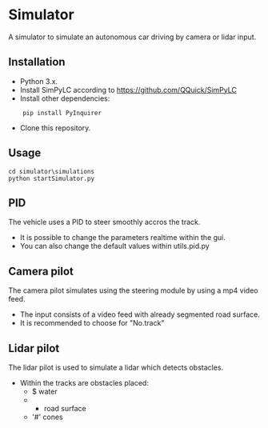 # Simulator
A simulator to simulate an autonomous car driving by camera or lidar input.

## Installation
- Python 3.x. 
- Install SimPyLC according to https://github.com/QQuick/SimPyLC
- Install other dependencies: 
```
    pip install PyInquirer
```
- Clone this repository.

## Usage
```Shell
cd simulator\simulations
python startSimulator.py
```
## PID
The vehicle uses a PID to steer smoothly accros the track.
- It is possible to change the parameters realtime within the gui.
- You can also change the default values within utils.pid.py

## Camera pilot
The camera pilot simulates using the steering module by using a mp4 video feed. 
- The input consists of a video feed with already segmented road surface.
- It is recommended to choose for "No.track"

## Lidar pilot
The lidar pilot is used to simulate a lidar which detects obstacles.
- Within the tracks are obstacles placed:
    - $ water
    - * road surface
    - '#' cones
